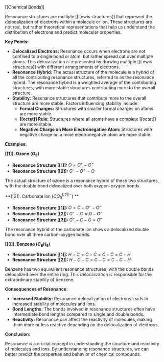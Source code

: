 [[Chemical Bonds]]

Resonance structures are multiple [[Lewis structures]] that represent the delocalization of electrons within a molecule or ion. These structures are not real, but rather theoretical representations that help us understand the distribution of electrons and predict molecular properties. 

**Key Points:**

* **Delocalized Electrons:** Resonance occurs when electrons are not confined to a single bond or atom, but rather spread out over multiple atoms. This delocalization is represented by drawing multiple [[Lewis structures]] with different arrangements of electrons.
* **Resonance Hybrid:** The actual structure of the molecule is a hybrid of all the contributing resonance structures, referred to as the resonance hybrid. The resonance hybrid is a weighted average of the contributing structures, with more stable structures contributing more to the overall structure.
* **Stability:** Resonance structures that contribute more to the overall structure are more stable. Factors influencing stability include:
    * **Formal Charges:** Structures with smaller formal charges on atoms are more stable.
    * **[[octet]] Rule:** Structures where all atoms have a complete [[octet]] are more stable.
    * **Negative Charge on More Electronegative Atom:** Structures with negative charge on a more electronegative atom are more stable.

**Examples:**

**[[1]]. Ozone ($O_3$)**

* **Resonance Structure [[1]]:** $O=O^+ - O^-$
* **Resonance Structure [[2]]:** $O^- - O^+ = O$

The actual structure of ozone is a resonance hybrid of these two structures, with the double bond delocalized over both oxygen-oxygen bonds.

**[[2]]. Carbonate Ion ($CO_3^{[[2]]-}$) **

* **Resonance Structure [[1]]:** 
$O=C - O^- - O^-$
* **Resonance Structure [[2]]:** 
$O^- - C = O - O^-$
* **Resonance Structure [[3]]:** 
$O^- - C - O = O^-$

The resonance hybrid of the carbonate ion shows a delocalized double bond over all three carbon-oxygen bonds.

**[[3]]. Benzene ($C_6H_6$)**

* **Resonance Structure [[1]]:** 
$H-C=C-C=C-C=C-H$
* **Resonance Structure [[2]]:** 
$H-C-C=C-C=C-C-H$

Benzene has two equivalent resonance structures, with the double bonds delocalized over the entire ring. This delocalization is responsible for the extraordinary stability of benzene.

**Consequences of Resonance:**

* **Increased Stability:** Resonance delocalization of electrons leads to increased stability of molecules and ions.
* **Bond Lengths:** The bonds involved in resonance structures often have intermediate bond lengths compared to single and double bonds.
* **Reactivity:** Resonance can affect the reactivity of molecules, making them more or less reactive depending on the delocalization of electrons.

**Conclusion:**

Resonance is a crucial concept in understanding the structure and reactivity of molecules and ions. By understanding resonance structures, we can better predict the properties and behavior of chemical compounds. 
